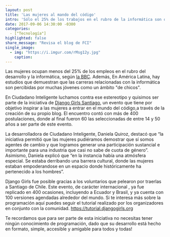 ```yaml
---
layout: post
title: 'Las mujeres al mando del código'
intro: 'Sólo el 25% de los trabajos en el rubro de la informática son ocupados por mujeres. Acá destruímos el paradigma.'
date: 2017-09-06 14:30:00 -0300
categories: 
  - ["Tecnología"]
highlighted: false
share_message: "Revisa el blog de FCI"
single_image:
  - img: "https://i.imgur.com/rMsg12y.jpg"
    caption:
---
```

Las mujeres ocupan menos del 25% de los empleos en el rubro del desarrollo y la informática, según [la BBC](http://www.bbc.com/mundo/noticias/2015/10/151002_finde_tecnologia_mujeres_estudiar_computacion_ciencia_mr). Además, En América Latina, hay estudios que demuestran que las carreras relacionadas con la informática son percibidas por muchas jóvenes como un ámbito "de chicos".

En Ciudadano Inteligente luchamos contra ese estereotipo y quisimos ser parte de la iniciativa de [Django Girls Santiago](https://djangogirls.org/santiago/), un evento que tiene por objetivo inspirar a las mujeres a entrar en el mundo del código,a través de la creación de su propio blog. El encuentro contó con más de 400 postulaciones, donde al final fueron 60 las seleccionadas de entre 14 y 50 años a ser parte de este evento.

La desarrolladora de Ciudadano Inteligente, Daniela Quiroz,  destacó que “la iniciativa permitió que las mujeres pudiéramos demostrar que sí somos agentes de cambio y que logramos generar una participación sustancial e importante para una industria que casi no sabe de cuota de género”. Asimismo, Daniela explicó que “en la instancia había una atmósfera especial. Se estaba derribando una barrera cultural, donde las mujeres estaban empoderandose en un espacio donde históricamente ha pertenecido a los hombres”.

Django Girls fue posible gracias a los voluntarios que pelearon por traerlas a Santiago de Chile. Este evento, de carácter internacional , ya fue replicado en 400 ocasiones, incluyendo a Ecuador y Brasil, y ya cuenta con 100 versiones agendadas alrededor del mundo. Si te interesa más sobre la programación aquí puedes seguir el tutorial realizado por los organizadores en conjunto con la comunidad.  https://tutorial.djangogirls.org

Te recordamos que para ser parte de esta iniciativa no necesitas tener ningún conocimiento de programación, dado que su desarrollo está hecho en formato, simple, accesible y amigable para todos y todas!
